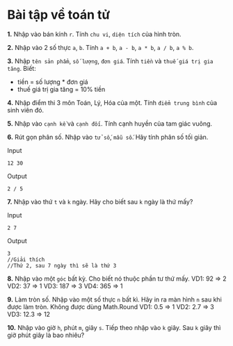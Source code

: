 # Bài tập về toán tử
**1.** Nhập vào bán kính `r`. Tính `chu vi`, `diện tích` của hình tròn.

**2.** Nhập vào 2 số thực `a`, `b`. Tính `a + b`, `a - b`, `a * b`, `a / b`, `a % b`.

**3.** Nhập `tên sản phẩm`, `số lượng`, `đơn giá`. Tính `tiền` và `thuế giá trị gia tăng`. Biết:
- tiền = số lượng * đơn giá
- thuế giá trị gia tăng = 10% tiền

**4.** Nhập điểm thi 3 môn Toán, Lý, Hóa của một. Tính `điểm trung bình` của sinh viên đó.

**5.** Nhập vào `cạnh kề` và `cạnh đối`. Tính cạnh huyền của tam giác vuông.

**6.** Rút gọn phân số. Nhập vào `tử số`, `mẫu số`. Hãy tính phân số tối giản.

Input
```
12 30
```
Output
```
2 / 5
```

**7.** Nhập vào thứ `t` và `k` ngày. Hãy cho biết sau `k` ngày là thứ mấy?

Input
```
2 7
```
Output
```
3
//Giải thích
//Thứ 2, sau 7 ngày thì sẽ là thứ 3
```

**8.** Nhập vào một `góc` bất kỳ. Cho biết nó thuộc phần tư thứ mấy.
VD1: 92 => 2
VD2: 37 => 1
VD3: 187 => 3
VD4: 365 => 1

**9.** Làm tròn số. Nhập vào một số thực `n` bất kì. Hãy in ra màn hình `n` sau khi được làm tròn. Không được dùng Math.Round
VD1: 0.5 => 1
VD2: 2.7 => 3
VD3: 12.3 => 12

**10.** Nhập vào giờ `h`, phút `m`, giây `s`. Tiếp theo nhập vào `k` giây. Sau `k` giây thì giờ phút giây là bao nhiêu?